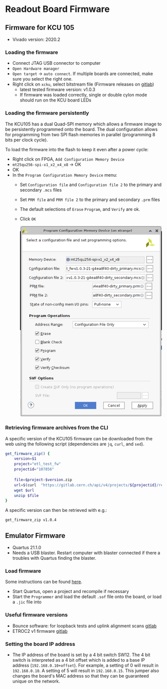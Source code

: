 # Readout Board Firmware

## Firmware for KCU 105

- Vivado version: 2020.2

### Loading the firmware

- Connect JTAG USB connector to computer
- `Open Hardware manager`
- `Open target` -> `auto connect`. If multiple boards are connected, make sure you select the right one.
- Right click on `xcku`, select bitstream file (Firmware releases on [gitlab](https://gitlab.cern.ch/cms-etl-electronics/module_test_fw/-/releases))
  - latest tested firmware version: v1.0.3
  - If firmware was loaded correctly, single or double cylon mode should run on the KCU board LEDs

### Loading the firmware persistently

The KCU105 has a dual Quad-SPI memory which allows a firmware image to be persistently programmed onto the board. The dual configuration allows for programming from two SPI flash memories in parallel (programming 8 bits per clock cycle).

To load the firmware into the flash to keep it even after a power cycle:

- Right click on FPGA, `Add Configuration Memory Device`
- `mt25qu256-spi-x1_x2_x4_x8` -> OK
- OK
- In the `Program Configuration Memory Device` menu:
  - Set `Configuration file` and `Configuration file 2` to the primary and secondary `.mcs` files
  - Set `PRM file` and `PRM file 2` to the primary and secondary `.prm` files
  - The default selections of `Erase` `Program`, and `Verify` are ok.
  - Click `OK`

    ![vivado_prom_config](vivado_x8.png)

### Retrieving firmware archives from the CLI

A specific version of the KCU105 firmware can be downloaded from the web using the following script (dependencies are `jq`, `curl`, and `sed`).

``` bash
get_firmware_zip() {
    version=$1
    project="etl_test_fw"
    projectid="107856"

    file=$project-$version.zip
    url=$(curl  "https://gitlab.cern.ch/api/v4/projects/${projectid}/releases/$version" | jq '.description' | sed -n "s|.*\[$project.zip\](\(.*\)).*|\1|p")
    wget $url
    unzip $file
}

```

A specific version can then be retrieved with e.g.:

```bash
get_firmware_zip v1.0.4
```

## Emulator Firmware

- Quartus 21.1.0
- Needs a USB blaster. Restart computer with blaster connected if there a troubles with Quartus finding the blaster.

### Load firmware

Some instructions can be found [here](https://gitlab.cern.ch/cms-etl-electronics/etroc-emulator/-/blob/master/ETROC%20emulator%20version%201/Firmware20210608/Software_quick_start.pdf).

- Start Quartus, open a project and recompile if necessary
- Start the `Programmer` and load the default `.sof` file onto the board, or load a `.jic` file into

### Useful firmware versions

- Bounce software: for loopback tests and uplink alignment scans [gitlab](https://gitlab.cern.ch/cms-etl-electronics/etroc-emulator/-/tree/master/ETROC%20emulator%20version%201/Bounce%20test%20firmware)
- ETROC2 v1 firmware [gitlab](https://gitlab.cern.ch/cms-etl-electronics/etroc-emulator/-/tree/master/ETROC%20emulator%20version%201/Firmware20210829)

### Setting the board IP address

- The IP address of the board is set by a 4 bit switch SW12. The 4 bit switch is interpreted as a 4 bit offset which is added to a base IP address (`192.168.0.10+offset`). For example, a setting of 0 will result in `192.168.0.10`. A setting of 5 will result in `192.168.0.15`. This jumper also changes the board's MAC address so that they can be guaranteed unique on the network.

